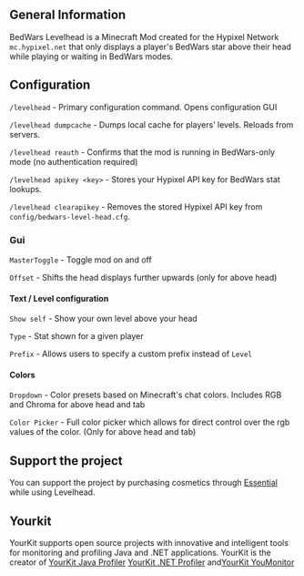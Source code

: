 ## General Information
BedWars Levelhead is a Minecraft Mod created for the Hypixel Network `mc.hypixel.net` that only displays a player's BedWars star above their head while playing or waiting in BedWars modes.

## Configuration
`/levelhead` - Primary configuration command. Opens configuration GUI

`/levelhead dumpcache` - Dumps local cache for players’ levels. Reloads from servers.

`/levelhead reauth` - Confirms that the mod is running in BedWars-only mode (no authentication required)

`/levelhead apikey <key>` - Stores your Hypixel API key for BedWars stat lookups.

`/levelhead clearapikey` - Removes the stored Hypixel API key from `config/bedwars-level-head.cfg`.

### Gui 

`MasterToggle` - Toggle mod on and off

`Offset` - Shifts the head displays further upwards (only for above head)

#### Text / Level configuration

`Show self` - Show your own level above your head

`Type` - Stat shown for a given player

`Prefix` - Allows users to specify a custom prefix instead of `Level`

#### Colors

`Dropdown` - Color presets based on Minecraft's chat colors. Includes RGB and Chroma for above head and tab

`Color Picker` - Full color picker which allows for direct control over the rgb values of the color. (Only for above head and tab)


## Support the project
You can support the project by purchasing cosmetics through [Essential](https://essential.gg) while using Levelhead.


## Yourkit
YourKit supports open source projects with innovative and intelligent tools 
for monitoring and profiling Java and .NET applications.
YourKit is the creator of [YourKit Java Profiler](https://www.yourkit.com/java/profiler/) [YourKit .NET Profiler]("https://www.yourkit.com/.net/profiler/) and[YourKit YouMonitor](https://www.yourkit.com/youmonitor/)

